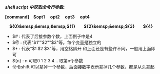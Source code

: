 ***shell script 中获取命令行参数:***

**[command]&emsp;$opt1&emsp; opt2 &emsp;opt3 &emsp;opt4**

**&emsp;${0}&emsp;&emsp;&emsp;${1}&emsp;&emsp;${2}&emsp;&emsp;${3}&emsp;&emsp;${4}**


* $# : 代表了后接参数个数，上面例子中是4
* $@ : 代表"$1""$2""$3"等，每个变量是独立的
* $* : 代表"$1 $2 $3"等，用空格隔开 和上面还是有些许不同，一般用上面即可
* ${n} : n 可取0 1 2 3 4... 取第n个参数
* 命令shift 可以拿掉一个参数，后面接数字表示拿掉几个参数，都是从头拿起
